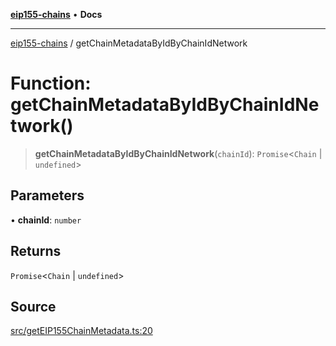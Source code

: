 [**eip155-chains**](../README.md) • **Docs**

***

[eip155-chains](../globals.md) / getChainMetadataByIdByChainIdNetwork

# Function: getChainMetadataByIdByChainIdNetwork()

> **getChainMetadataByIdByChainIdNetwork**(`chainId`): `Promise`\<`Chain` \| `undefined`\>

## Parameters

• **chainId**: `number`

## Returns

`Promise`\<`Chain` \| `undefined`\>

## Source

[src/getEIP155ChainMetadata.ts:20](https://github.com/ivanzzeth/eip155-chains/blob/5c5d732b99a667b9766c2ba3fec5ba46e331ba43/src/getEIP155ChainMetadata.ts#L20)
